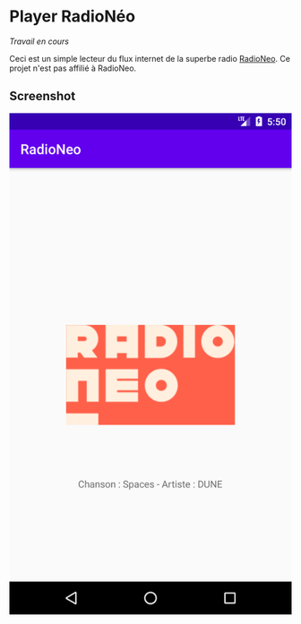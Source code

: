 Player RadioNéo
===============

*Travail en cours*

Ceci est un simple lecteur du flux internet de la superbe radio [RadioNeo](http://www.radioneo.org/).
Ce projet n'est pas affilié à RadioNeo.

## Screenshot

![Screenshot](Screen-App.png "Screenshot")